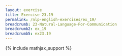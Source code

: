```yaml
---
layout: exercise
title: Exercise 23.19
permalink: /nlp-english-exercises/ex_19/
breadcrumb: 23-Natural-Language-For-Communication
breadcrumb2: ex_19
breadcrumb5: ex23.19
---
```


{% include mathjax_support %}

